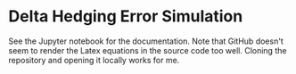# Delta Hedging Error Simulation

See the Jupyter notebook for the documentation. Note that GitHub doesn't seem to render the Latex equations in the source code too well. Cloning the repository and opening it locally works for me.
